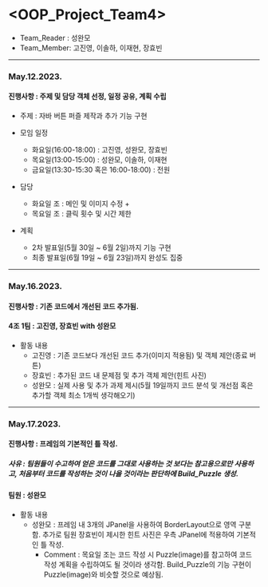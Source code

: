 # <OOP_Project_Team4>
+ Team_Reader : 성완모
+ Team_Member: 고진영, 이솔하, 이재현, 장효빈
---------------
### May.12.2023.
#### 진행사항 : 주제 및 담당 객체 선정, 일정 공유, 계획 수립
+ 주제 : 자바 버튼 퍼즐 제작과 추가 기능 구현
+ 모임 일정
  + 화요일(16:00-18:00) : 고진영, 성완모, 장효빈
  + 목요일(13:00-15:00) : 성완모, 이솔하, 이재현 
  + 금요일(13:30-15:30 혹은 16:00-18:00) : 전원

+ 담당
  + 화요일 조 : 메인 및 이미지 수정 +
  + 목요일 조 : 클릭 횟수 및 시간 제한

+ 계획
  + 2차 발표일(5월 30일 ~ 6월 2일)까지 기능 구현
  + 최종 발표일(6월 19일 ~ 6월 23일)까지 완성도 집중
---------------
### May.16.2023.
#### 진행사항 : 기존 코드에서 개선된 코드 추가됨.
#### 4조 1팀 : 고진영, 장효빈 with 성완모
+ 활동 내용
  + 고진영 : 기존 코드보다 개선된 코드 추가(이미지 적용됨) 및 객체 제안(종료 버튼)
  + 장효빈 : 추가된 코드 내 문제점 및 추가 객체 제안(힌트 사진)
  + 성완모 : 실제 사용 및 추가 과제 제시(5월 19일까지 코드 분석 및 개선점 혹은 추가할 객체 최소 1개씩 생각해오기)
---------------
### May.17.2023.
#### 진행사항 : 프레임의 기본적인 틀 작성.
##### 사유 : 팀원들이 수고하여 얻은 코드를 그대로 사용하는 것 보다는 참고용으로만 사용하고, 처음부터 코드를 작성하는 것이 나을 것이라는 판단하에 Build_Puzzle 생성.
#### 팀원 : 성완모
+ 활동 내용
  + 성완모 : 프레임 내 3개의 JPanel을 사용하여 BorderLayout으로 영역 구분함. 추가로 팀원 장효빈이 제시한 힌트 사진은 우측 JPanel에 적용하여 기본적인 틀 작성.
     + Comment : 목요일 조는 코드 작성 시 Puzzle(image)를 참고하여 코드 작성 계획을 수립하여도 될 것이라 생각함. Build_Puzzle의 기능 구현이 Puzzle(image)와 비슷할 것으로 예상됨.
